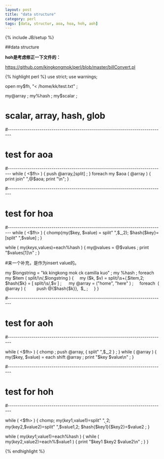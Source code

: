```yaml
---
layout: post
title: "data structure"
category: perl
tags: [data, structur, aoa, hoa, hoh, aoh]
---
```

{% include JB/setup %}

##data structure

**hoh是考虑修正一下文件的：**

https://github.com/kingkongmok/perl/blob/master/billConvert.pl

{% highlight  perl %}
use strict;
use warnings;

open my$fh, "< /home/kk/test.txt" ;

my@array ; 
my%hash ;
my$scalar ;

# scalar, array, hash, glob

#-------------------------------------------------------------------------------
#  test for aoa
#-------------------------------------------------------------------------------
while ( <$fh> ) {
   push @array,[split] ; 
}
foreach my $aoa ( @array ) {
    print join" ",@$aoa;
    print "\n";
}

#-------------------------------------------------------------------------------
#  test for hoa
#-------------------------------------------------------------------------------
while ( <$fh> ) {
    chomp(my($key, $value) =  split" ",$_,2);
    $hash{$key}=[split" ",$value] ; 
}

while ( my($keys,$values)=each%hash ) {
    my@values = @$values ;
    print "$values[1]\n" ;
}

#来一个补充，是作为insert value的。

my $longstring = "kk kingkong mok
ck camilla kuo" ;
my %hash ;
foreach my $item ( split/\n/,$longstring ) {
    my ($k, $v) = split/\s+/,$item,2;
    $hash{$k} = [ split/\s/,$v ] ; 
    my @array = ("home", "here" ) ;
    foreach  ( @array ) {
        push @{$hash{$k}},  $_ ;
    }
}

#-------------------------------------------------------------------------------
#  test for aoh
#-------------------------------------------------------------------------------


while ( <$fh> ) {
    chomp ;
    push @array, { split" ",$_,2 } ; 
}
while ( @array ) {
    my($key, $value) = each shift @array ;
    print "$key $value\n" ;
}

#-------------------------------------------------------------------------------
#  test for hoh 
#-------------------------------------------------------------------------------


while ( <$fh> ) {
    chomp;
    my($key1,$value1)=split" ",$_,2; 
    my($key2,$value2)=split" ",$value1,2;
    $hash{$key1}{$key2}=$value2 ;
}

while ( my($key1,$value1)=each%hash ) {
    while ( my($key2,$value2)=each%$value1 ) {
        print "$key1 $key2 $value2\n" ;
    }
}

{% endhighlight %}
